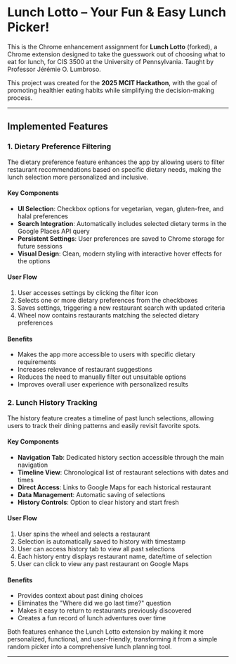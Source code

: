 # **Lunch Lotto – Your Fun & Easy Lunch Picker!**  

This is the Chrome enhancement assignment for **Lunch Lotto** (forked), a Chrome extension designed to take the guesswork out of choosing what to eat for lunch, for CIS 3500 at the University of Pennsylvania. Taught by Professor Jérémie O. Lumbroso.

This project was created for the **2025 MCIT Hackathon**, with the goal of promoting healthier eating habits while simplifying the decision-making process.  

--- 

## Implemented Features

### 1. Dietary Preference Filtering

The dietary preference feature enhances the app by allowing users to filter restaurant recommendations based on specific dietary needs, making the lunch selection more personalized and inclusive.

#### Key Components
- **UI Selection**: Checkbox options for vegetarian, vegan, gluten-free, and halal preferences
- **Search Integration**: Automatically includes selected dietary terms in the Google Places API query
- **Persistent Settings**: User preferences are saved to Chrome storage for future sessions
- **Visual Design**: Clean, modern styling with interactive hover effects for the options

#### User Flow
1. User accesses settings by clicking the filter icon
2. Selects one or more dietary preferences from the checkboxes
3. Saves settings, triggering a new restaurant search with updated criteria
4. Wheel now contains restaurants matching the selected dietary preferences

#### Benefits
- Makes the app more accessible to users with specific dietary requirements
- Increases relevance of restaurant suggestions
- Reduces the need to manually filter out unsuitable options
- Improves overall user experience with personalized results

### 2. Lunch History Tracking

The history feature creates a timeline of past lunch selections, allowing users to track their dining patterns and easily revisit favorite spots.

#### Key Components
- **Navigation Tab**: Dedicated history section accessible through the main navigation
- **Timeline View**: Chronological list of restaurant selections with dates and times
- **Direct Access**: Links to Google Maps for each historical restaurant
- **Data Management**: Automatic saving of selections
- **History Controls**: Option to clear history and start fresh

#### User Flow
1. User spins the wheel and selects a restaurant
2. Selection is automatically saved to history with timestamp
3. User can access history tab to view all past selections
4. Each history entry displays restaurant name, date/time of selection
5. User can click to view any past restaurant on Google Maps

#### Benefits
- Provides context about past dining choices
- Eliminates the "Where did we go last time?" question
- Makes it easy to return to restaurants previously discovered
- Creates a fun record of lunch adventures over time

Both features enhance the Lunch Lotto extension by making it more personalized, functional, and user-friendly, transforming it from a simple random picker into a comprehensive lunch planning tool.

---  


